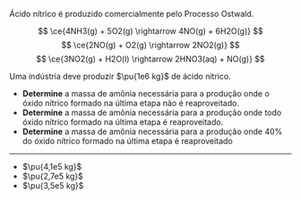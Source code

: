 Ácido nítrico é produzido comercialmente pelo Processo Ostwald.

$$
\ce{4NH3(g) + 5O2(g) \rightarrow 4NO(g) + 6H2O(g)}
$$
$$
\ce{2NO(g) + O2(g) \rightarrow 2NO2(g)}
$$
$$
\ce{3NO2(g) + H2O(l) \rightarrow 2HNO3(aq) + NO(g)}
$$

Uma indústria deve produzir $\pu{1e6 kg}$ de ácido nítrico.

- **Determine** a massa de amônia necessária para a produção onde o óxido nítrico formado na última etapa não é reaproveitado.
- **Determine** a massa de amônia necessária para a produção onde todo óxido nítrico formado na última etapa é reaproveitado.
- **Determine** a massa de amônia necessária para a produção onde 40% do óxido nítrico formado na última etapa é reaproveitado

---
- $\pu{4,1e5 kg}$
- $\pu{2,7e5 kg}$
- $\pu{3,5e5 kg}$

